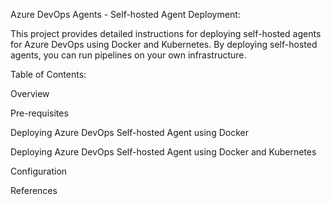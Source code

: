 Azure DevOps Agents - Self-hosted Agent Deployment:

This project provides detailed instructions for deploying self-hosted agents for Azure DevOps using Docker and Kubernetes. By deploying self-hosted agents, you can run pipelines on your own infrastructure.

Table of Contents:

Overview

Pre-requisites

Deploying Azure DevOps Self-hosted Agent using Docker

Deploying Azure DevOps Self-hosted Agent using Docker and Kubernetes

Configuration

References
